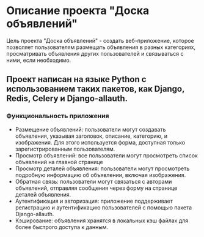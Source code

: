 # Описание проекта "Доска объявлений"
Цель проекта "Доска объявлений" - создать веб-приложение, которое позволяет пользователям размещать объявления в разных категориях, просматривать объявления других пользователей и связываться с ними, если необходимо.

## Проект написан на языке Python с использованием таких пакетов, как Django, Redis, Celery и Django-allauth.

### Функциональность приложения
- Размещение объявлений: пользователи могут создавать объявления, указывая заголовок, описание, категорию, и изображения. Для этого используется форма, доступная только зарегистрированным пользователям.
- Просмотр объявлений: все пользователи могут просмотреть список объявлений на главной странице
- Просмотр деталей объявления: пользователи могут просмотреть подробную информацию об объявлении, включая изображения.
- Обратная связь: пользователи могут связаться с авторами объявлений, отправляя сообщения через форму на странице деталей объявления.
- Аутентификация и авторизация: приложение поддерживает регистрацию и аутентификацию пользователей с помощью пакета Django-allauth.
- Кэширование: объявления хранятся в локальных кэш файлах для более быстрого доступа к данным.

